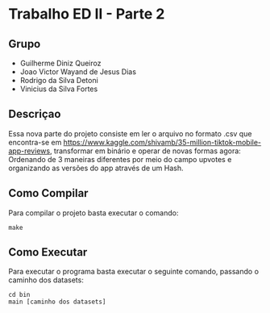 # Trabalho ED II - Parte 2

## Grupo

- Guilherme Diniz Queiroz
- Joao Victor Wayand de Jesus Dias
- Rodrigo da Silva Detoni
- Vinicius da Silva Fortes

## Descriçao

Essa nova parte do projeto consiste em ler o arquivo no formato .csv que encontra-se em https://www.kaggle.com/shivamb/35-million-tiktok-mobile-app-reviews, transformar em binário e operar de novas formas agora: Ordenando de 3 maneiras diferentes por meio do campo upvotes e organizando as versões do app através de um Hash.

## Como Compilar

Para compilar o projeto basta executar o comando:

```
make
```

## Como Executar

Para executar o programa basta executar o seguinte comando, passando o caminho dos datasets:

```         
cd bin
main [caminho dos datasets]
```

